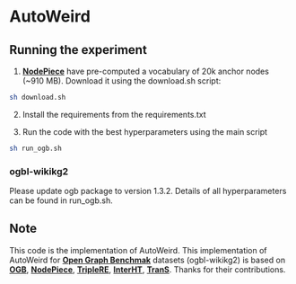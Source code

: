 # AutoWeird

## Running the experiment
1. [**NodePiece**](https://github.com/migalkin/NodePiece) have pre-computed a vocabulary of 20k anchor nodes (~910 MB). Download it using the download.sh script:
```bash
sh download.sh
```
2. Install the requirements from the requirements.txt
 
3. Run the code with the best hyperparameters using the main script
```bash
sh run_ogb.sh
```

### ogbl-wikikg2
Please update ogb package to version 1.3.2. 
Details of all hyperparameters can be found in run_ogb.sh.

## Note
This code is the implementation of AutoWeird. This implementation of AutoWeird for [**Open Graph Benchmak**](https://arxiv.org/abs/2005.00687) datasets (ogbl-wikikg2) is based on [**OGB**](https://github.com/snap-stanford/ogb), [**NodePiece**](https://github.com/migalkin/NodePiece), [**TripleRE**](https://github.com/LongYu-360/TripleRE-Add-NodePiece), [**InterHT**](https://github.com/destwang/InterHT), [**TranS**](https://github.com/xyznlp/trans). Thanks for their contributions.
